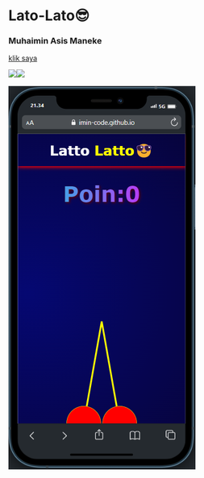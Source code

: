 # Lato-Lato😎 
### Muhaimin Asis Maneke

[klik saya](https://imin-code.github.io/imin-code-Lato-Lato/)

 
<a href="https://www.instagram.com/rubyskuyyy/"><img src="https://github.com/imin-code/icon-social-media/blob/main/logo-icons/instagram-circle.png" width="70"></a><a href="https://wa.me/6282189745733"><img src="https://github.com/imin-code/icon-social-media/blob/main/logo-icons/whatsapp-circle.png" width="70"></a>   

![preview img](/preview.png)

